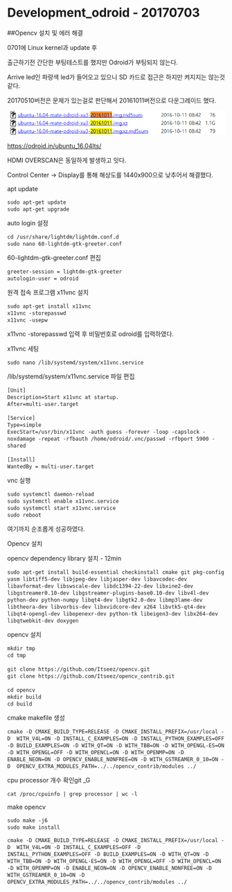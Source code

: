 



# Development_odroid - 20170703



##Opencv 설치 및 에러 해결

0701에 Linux kernel과 update 후

출근하기전 간단한 부팅테스트를 했지만 Odroid가 부팅되지 않는다.

Arrive led인 파랑색 led가 들어오고 있으니 SD 카드로 접근은 하지만 켜지지는 않는것 같다.

20170510버전은 문제가 있는걸로 판단해서 20161011버전으로 다운그레이드 했다.



![20170703-osdown](Picture/20170703-osdown.PNG)

https://odroid.in/ubuntu_16.04lts/



HDMI OVERSCAN은 동일하게 발생하고 잇다.

 Control Center -> Display를 통해 해상도를 1440x900으로 낮추어서 해결했다.



apt update

```
sudo apt-get update
sudo apt-get upgrade
```

 auto login 설정

```
cd /usr/share/lightdm/lightdm.conf.d
sudo nano 60-lightdm-gtk-greeter.conf
```

60-lightdm-gtk-greeter.conf 편집

```
greeter-session = lightdm-gtk-greeter
autologin-user = odroid
```



원격 접속 프로그램 x11vnc 설치

```
sudo apt-get install x11vnc
x11vnc -storepasswd
x11vnc -usepw
```

x11vnc -storepasswd 입력 후 비밀번호로 odroid를 입력하였다.



x11vnc 세팅

```
sudo nano /lib/systemd/system/x11vnc.service
```

/lib/systemd/system/x11vnc.service 파일 편집

```
[Unit]
Description=Start x11vnc at startup.
After=multi-user.target

[Service]
Type=simple
ExecStart=/usr/bin/x11vnc -auth guess -forever -loop -capslock -noxdamage -repeat -rfbauth /home/odroid/.vnc/passwd -rfbport 5900 -shared

[Install]
WantedBy = multi-user.target
```



vnc 실행

```
sudo systemctl daemon-reload
sudo systemctl enable x11vnc.service
sudo systemctl start x11vnc.service
sudo reboot
```

여기까지 순조롭게 성공하였다.



Opencv 설치

opencv dependency library 설치 - 12min

```
sudo apt-get install build-essential checkinstall cmake git pkg-config yasm libtiff5-dev libjpeg-dev libjasper-dev libavcodec-dev libavformat-dev libswscale-dev libdc1394-22-dev libxine2-dev libgstreamer0.10-dev libgstreamer-plugins-base0.10-dev libv4l-dev python-dev python-numpy libqt4-dev libgtk2.0-dev libmp3lame-dev libtheora-dev libvorbis-dev libxvidcore-dev x264 libvtk5-qt4-dev libqt4-opengl-dev libopenexr-dev python-tk libeigen3-dev libx264-dev libqtwebkit-dev doxygen
```

opencv 설치

```
mkdir tmp
cd tmp

git clone https://github.com/Itseez/opencv.git
git clone https://github.com/Itseez/opencv_contrib.git

cd opencv
mkdir build
cd build
```



cmake makefile 생성

```
cmake -D CMAKE_BUILD_TYPE=RELEASE -D CMAKE_INSTALL_PREFIX=/usr/local -D  WITH_V4L=ON -D INSTALL_C_EXAMPLES=ON -D INSTALL_PYTHON_EXAMPLES=OFF -D BUILD_EXAMPLES=ON -D WITH_QT=ON -D WITH_TBB=ON -D WITH_OPENGL-ES=ON -D WITH_OPENGL=OFF -D WITH_OPENCL=ON -D WITH_OPENMP=ON -D ENABLE_NEON=ON -D OPENCV_ENABLE_NONFREE=ON -D WITH_GSTREAMER_0_10=ON -D  OPENCV_EXTRA_MODULES_PATH=../../opencv_contrib/modules ../
```



cpu processor 개수 확인git _G

```
cat /proc/cpuinfo | grep processor | wc -l
```



make opencv

```
sudo make -j6
sudo make install
```



```
cmake -D CMAKE_BUILD_TYPE=RELEASE -D CMAKE_INSTALL_PREFIX=/usr/local -D  WITH_V4L=ON -D INSTALL_C_EXAMPLES=OFF -D INSTALL_PYTHON_EXAMPLES=OFF -D BUILD_EXAMPLES=ON -D WITH_QT=ON -D WITH_TBB=ON -D WITH_OPENGL-ES=ON -D WITH_OPENGL=OFF -D WITH_OPENCL=ON -D WITH_OPENMP=ON -D ENABLE_NEON=ON -D OPENCV_ENABLE_NONFREE=ON -D WITH_GSTREAMER_0_10=ON -D  OPENCV_EXTRA_MODULES_PATH=../../opencv_contrib/modules ../
```

